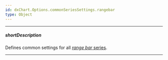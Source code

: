 ```yaml
---
id: dxChart.Options.commonSeriesSettings.rangebar
type: Object
---
```

---
##### shortDescription
Defines common settings for all [*range bar* series](/api-reference/20%20Data%20Visualization%20Widgets/dxChart/5%20Series%20Types/RangeBarSeries '/Documentation/ApiReference/Data_Visualization_Widgets/dxChart/Series_Types/RangeBarSeries/').

---
